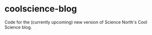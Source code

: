 coolscience-blog
================

Code for the (currently upcoming) new version of Science North's Cool Science blog.
